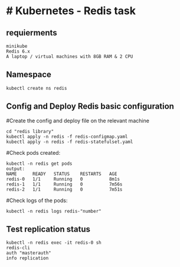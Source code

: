 # # Kubernetes - Redis task

## requierments
```
minikube
Redis 6.x
A laptop / virtual machines with 8GB RAM & 2 CPU
```


## Namespace

```
kubectl create ns redis
```

## Config and Deploy Redis basic configuration

#Create the config and deploy file on the relevant machine
```
cd "redis library"
kubectl apply -n redis -f redis-configmap.yaml
kubectl apply -n redis -f redis-statefulset.yaml
```
#Check pods created:
```
kubectl -n redis get pods
output:
NAME      READY   STATUS    RESTARTS   AGE
redis-0   1/1     Running   0          8m1s
redis-1   1/1     Running   0          7m56s
redis-2   1/1     Running   0          7m51s
```
#Check logs of the pods:
```
kubectl -n redis logs redis-"number"
```

## Test replication status

```
kubectl -n redis exec -it redis-0 sh
redis-cli 
auth "masterauth"
info replication
```
